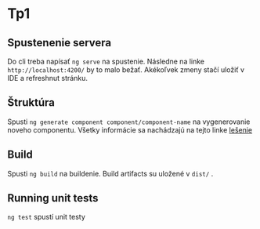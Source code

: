 # Tp1

## Spustenenie servera

Do cli treba napísať `ng serve` na spustenie. Následne na linke `http://localhost:4200/` by to malo bežať.
Akékoľvek zmeny stačí uložiť v IDE a refreshnut stránku.

## Štruktúra

Spusti `ng generate component component/component-name` na vygenerovanie noveho componentu. Všetky informácie
sa nachádzajú na tejto linke [lešenie](https://angular.io/guide/file-structure)
## Build

Spusti `ng build` na buildenie. Build artifacts su uložené v `dist/` .

## Running unit tests

`ng test` spustí unit testy
